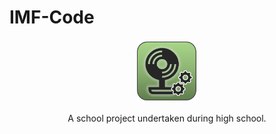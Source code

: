 # IMF-Code
<div align='center'>
<img src='https://github.com/PaoMian0806/IMF-Code/blob/main/appicon.png' height='100px'>
</div>
<p align='center'>A school project undertaken during high school.</p>
